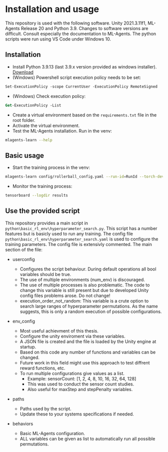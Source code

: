 # Installation and usage
This repository is used with the following software. Unity 2021.3.11f1, ML-Agents Release 20 and Python 3.9. Changes to software versions are difficult. Consult especially the documentation to ML-Agents. The python scripts were run using VS Code under Windows 10.

## Installation
* Install Python 3.9.13 (last 3.9.x version provided as windows installer). [Download](https://www.python.org/ftp/python/3.9.13/python-3.9.13-amd64.exe)
* (Windows) Powershell script execution policy needs to be set:
```ps
Set-ExecutionPolicy -scope CurrentUser -ExecutionPolicy RemoteSigned
```
* (Windows) Check execution policy:
```ps
Get-ExecutionPolicy -List
```
* Create a virtual environment based on the `requirements.txt` file in the root folder.
* Activate the virtual environment.
* Test the ML-Agents installation. Run in the venv:
```sh
mlagents-learn --help
```

## Basic usage
* Start the training process in the venv:
```sh
mlagents-learn config/rollerball_config.yaml --run-id=RunId --torch-device cpu
```
* Monitor the training process:
```sh
tensorboard --logdir results
```

## Use the provided script
This repository provides a main script in `python\basic_rl_env\hyperparameter_search.py`. This script has a number features but is basicly used to run any training. The config file `python\basic_rl_env\hyperparameter_search.yaml` is used to configure the training parameters. The config file is extensivly commented. The main section of the file:

* userconfig
  * Configures the script behaviour. During default operations all bool variables should be true.
  * The use of multiple environments (num_env) is discouraged.
  * The use of multiple processes is also problematic. The code to change this variable is still present but due to developed Unity config files problems arose. Do not change!
  * execution_order_not_random: This variable is a crute option to search large ranges of hyperparameter permutations. As the name suggests, this is only a random execution of possible configurations.

* env_config
  * Most useful achievment of this thesis.
  * Configure the unity enviroment via these variables.
  * A JSON file is created and the file is loaded by the Unity engine at startup.
  * Based on this code any number of functions and variables can be changed.
  * Future work in this field might use this approach to test diffrent reward functions, etc.
  * To run multiple configurations give values as a list. 
    * Example: sensorCount: [1, 2, 4, 8, 10, 16, 32, 64, 128]
    * This was used to conduct the sensor count studies.
    * Also useful for maxStep and stepPenalty variables.

* paths
  * Paths used by the script.
  * Update these to your systems specifications if needed.

* behaviors
  * Basic ML-Agents configuration.
  * ALL variables can be given as list to automatically run all possible permutations.